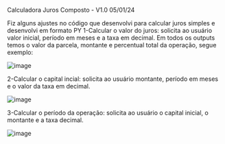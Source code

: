 Calculadora Juros Composto - V1.0 05/01/24

  Fiz alguns ajustes no código que desenvolvi para calcular juros simples e desenvolvi em formato PY
  1-Calcular o valor do juros: solicita ao usuário valor inicial, período em meses e a taxa em decimal. Em todos os outputs temos o valor da parcela, montante e percentual total da operação, segue exemplo:
 
  ![image](https://github.com/nicolaskra/juros_composto/assets/144272226/8eb9b379-81a5-43f7-8664-f787d7c75773)


  2-Calcular o capital incial: solicita ao usuário montante, período em meses e o valor da taxa em decimal.

  ![image](https://github.com/nicolaskra/juros_composto/assets/144272226/861b573f-23bb-40f9-9621-e97e8b9142e9)


  3-Calcular o período da operação: solicita ao usuário o capital inicial, o montante e a taxa decimal.

  ![image](https://github.com/nicolaskra/juros_composto/assets/144272226/89d28e54-a842-405a-b04a-7d956f384d5d)



      
